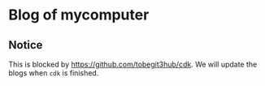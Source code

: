# Blog of mycomputer

## Notice

This is blocked by <https://github.com/tobegit3hub/cdk>. We will update the blogs when `cdk` is finished.
